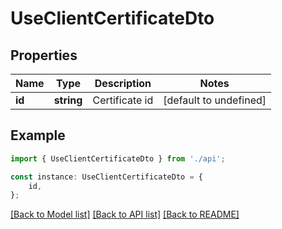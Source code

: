 # UseClientCertificateDto


## Properties

Name | Type | Description | Notes
------------ | ------------- | ------------- | -------------
**id** | **string** | Certificate id | [default to undefined]

## Example

```typescript
import { UseClientCertificateDto } from './api';

const instance: UseClientCertificateDto = {
    id,
};
```

[[Back to Model list]](../README.md#documentation-for-models) [[Back to API list]](../README.md#documentation-for-api-endpoints) [[Back to README]](../README.md)
